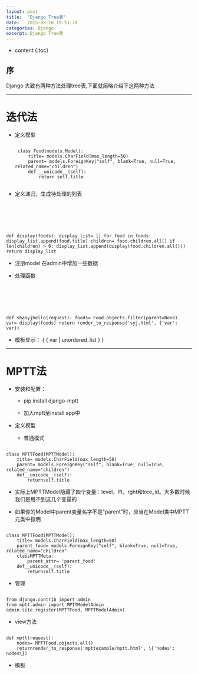 ```yaml
---
layout: post
title:  "Django Tree表"
date:   2015-08-16 19:51:39
categories: Django
excerpt: Django Tree表
---
```


* content
{:toc}


## 序

Django 大致有两种方法处理tree表,下面就简略介绍下这两种方法

---

# 迭代法

 * 定义模型
     <pre><code>
    class Food(models.Model):
        title= models.CharField(max_length=50)
        parent= models.ForeignKey("self", blank=True, null=True, related_name="children")
        def __unicode__(self):
            return self.title
    </code></pre>

 * 定义递归，生成待处理的列表
      <pre><code>
def display(foods):
    display_list= []
    for food in foods:
        display_list.append(food.title)
        children= food.children.all()
        if len(children) > 0:
            display_list.append(display(food.children.all()))
    return display_list
        </code></pre>

 * 注册model 在admin中增加一些数据

 * 处理函数
      <pre><code>
def shanyjhello(request):
    foods= Food.objects.filter(parent=None)
    var= display(foods)
    return render_to_response('syj.html', {'var': var})
        </code></pre>

 * 模板显示：
{ { var \| unordered_list } }

---

# MPTT法

 * 安装和配置：

   * pip install django-mptt

   * 加入mptt至install app中

 * 定义模型

   * 普通模式
 <pre><code>
class MPTTFood(MPTTModel):
    title= models.CharField(max_length=50)
    parent= models.ForeignKey("self", blank=True, null=True, related_name="children")
    def__unicode__(self):
        returnself.title
</code></pre>

   * 实际上MPTTModel隐藏了四个变量：level，lft，rght和tree_id。大多数时候我们是用不到这几个变量的

   * 如果你的Model中parent变量名字不是"parent"时，应当在Model类中MPTT元类中指明
  <pre><code>
class MPTTFood(MPTTModel):
    title= models.CharField(max_length=50)
    parent_food= models.ForeignKey("self", blank=True, null=True, related_name="children"
    classMPTTMeta:
        parent_attr= 'parent_food'
    def__unicode__(self):
        returnself.title
</code></pre>

 * 管理
<pre><code>
from django.contrib import admin
from mptt.admin import MPTTModelAdmin
admin.site.register(MPTTFood, MPTTModelAdmin)
</code></pre>

 * view方法
<pre><code>
def mptt(request):
    nodes= MPTTFood.objects.all()
    returnrender_to_response('mpttexample/mptt.html', \{'nodes': nodes\})
</code></pre>

 * 模板
